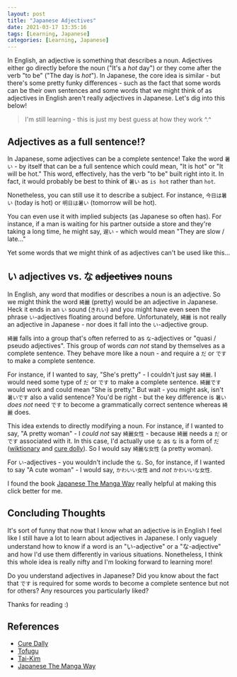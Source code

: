 ```yaml
---
layout: post
title: "Japanese Adjectives"
date: 2021-03-17 13:35:16
tags: [Learning, Japanese]
categories: [Learning, Japanese]
---
```


In English, an adjective is something that describes a noun. Adjectives either go directly
before the noun ("It's a _hot_ day") or they come after the verb "to be"
("The day is _hot_"). In Japanese, the core idea is similar - but there's some pretty
funky differences - such as the fact that some words can be their own sentences and
some words that we might think of as adjectives in English aren't really adjectives
in Japanese. Let's dig into this below!

> I'm still learning - this is just my best guess at how they work ^.^

## Adjectives as a full sentence!?

In Japanese, some adjectives can be a complete sentence! Take the word `暑い` -
by itself that can be a full sentence which could mean, "It is hot" or
"It will be hot." This word, effectively, has the verb "to be" built right into it.
In fact, it would probably be best to think of `暑い` as `is hot` rather than `hot`.

Nonetheless, you can still use it to describe a subject. For instance, `今日は暑い`
(today is hot) or `明日は暑い` (tomorrow will be hot).

You can even use it with implied subjects (as Japanese so often has). For instance, if
a man is waiting for his partner outside a store and they're taking a long time, he
might say, `遅い` - which would mean "They are slow / late..."

Yet some words that we might think of as adjectives can't be used like this...

## い adjectives vs. な ~~adjectives~~ nouns

In English, any word that modifies or describes a noun is an adjective. So we might
think the word `綺麗` (pretty) would be an adjective in Japanese. Heck it ends in
an `い` sound (`きれい`) and you might have even seen the phrase `い`-adjectives floating
around before. Unfortunately, `綺麗` is not really an adjective in Japanese - nor does
it fall into the `い`-adjective group.

`綺麗` falls into a group that's often referred to as `な`-adjectives or
"quasi / pseudo adjectives". This group of words _can not_ stand by themselves as a
complete sentence. They behave more like a noun - and require a `だ` or `です` to make
a complete sentence.

For instance, if I wanted to say, "She's pretty" - I couldn't just say `綺麗`. I would
need some type of `だ` or `です` to make a complete sentence. `綺麗です` would work and
could mean "She is pretty." But wait - you might ask, isn't `暑いです` also a valid
sentence? You'd be right - but the key difference is `暑い` _does not_ need `です` to
become a grammatically correct sentence whereas `綺麗` does.

This idea extends to directly modifying a noun. For instance, if I wanted to say,
"A pretty woman" - I _could not_ say `綺麗女性` - because `綺麗` needs a `だ` or `です`
associated with it. In this case, I'd actually use `な` as `な` is a form of `だ`
([wiktionary](https://en.wiktionary.org/wiki/%E3%81%A0#Usage_notes) and [cure dolly](https://learnjapaneseonline.info/2015/04/21/i-and-na-adjectives-what-the-textbooks-dont-tell-you/)).
So I would say `綺麗な女性` (a pretty woman).

For `い`-adjectives - you wouldn't include the `な`.
So, for instance, if I wanted to say "A cute woman" - I would say, `かわいい女性` and _not_
`かわいいな女性`.

I found the book [Japanese The Manga Way](https://www.amazon.com/Japanese-Manga-Way-Illustrated-Structure/dp/1880656906)
really helpful at making this click better for me.

## Concluding Thoughts

It's sort of funny that now that I know what an adjective is in English I feel like I still have
a lot to learn about adjectives in Japanese. I only vaguely understand how to know if a word is
an "い-adjective" or a "な-adjective" and how I'd use them differently in various situations.
Nonetheless, I think this whole idea is really nifty and I'm looking forward to learning more!

Do you understand adjectives in Japanese? Did you know about the fact that `です` is required for
some words to become a complete sentence but not for others? Any resources you particularly liked?

Thanks for reading :)

## References

- [Cure Dally](https://learnjapaneseonline.info/2015/04/21/i-and-na-adjectives-what-the-textbooks-dont-tell-you/)
- [Tofugu](https://www.tofugu.com/japanese-grammar/i-adjective/)
- [Tai-Kim](http://www.guidetojapanese.org/learn/grammar/adjectives)
- [Japanese The Manga Way](https://www.amazon.com/Japanese-Manga-Way-Illustrated-Structure/dp/1880656906)
